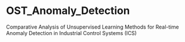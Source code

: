 # OST_Anomaly_Detection
Comparative Analysis of Unsupervised Learning Methods for Real-time Anomaly Detection in Industrial Control Systems (ICS)
